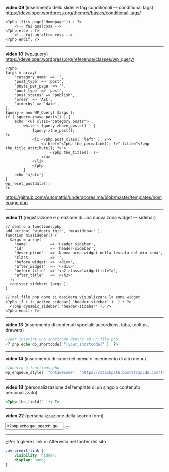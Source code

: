 **video 09** (inserimento dello slider e tag conditionali — conditional tags)
https://developer.wordpress.org/themes/basics/conditional-tags/

```php+HTML
<?php if(is_page('Homepage')) : ?>
    <!-- fai qualcosa -->
<?php else : ?>
    <!-- fai un'altra cosa -->
<?php endif; ?>
```



---

**video 10** (wp_query)
https://developer.wordpress.org/reference/classes/wp_query/

```php+HTML
<?php
$args = array(
    'category_name' => '',
    'post_type' => 'post',
    'posts_per_page' => '',
    'post_type' => 'post',
    'post_status' => 'publish',
    'order' => 'ASC',
    'orderby' => 'date',
);
$query = new WP_Query( $args );
if ( $query->have_posts() ) {
    echo '<ul class="category posts">';
        while ( $query->have_posts() ) {
            $query->the_post();
?>
            <li <?php post_class( 'left' ); ?>>
                <a href="<?php the_permalink(); ?>" title="<?php the_title_attribute(); ?>">
                    <?php the_title(); ?>
                </a>
            </li>
            <?php 
        }
    echo '</ul>';
}
wp_reset_postdata(); 
?>
```

https://github.com/Automattic/underscores.me/blob/master/templates/homepage.php

---

**video 11** (registrazione e creazione di una nuova zona widget — sidebar)

```php+HTML
// dentro a functions.php
add_action( 'widgets_init', 'miasidebar' );
function miasidebar() {
  $args = array(
    'name'          => 'Header sidebar',
    'id'            => 'header-sidebar',
    'description'   => 'Nuova area widget nella testata del mio tema',
    'class'         => '',
    'before_widget' => '<div>',
    'after_widget'  => '</div>',
    'before_title'  => '<h2 class="widgettitle">',
    'after_title'   => '</h2>' 
  );
  register_sidebar( $args );
}

// nel file php dove si desidera visualizzare la zona widget
<?php if ( is_active_sidebar( 'header-sidebar' )  ) : ?>
  <?php dynamic_sidebar( 'header-sidebar' ); ?>
<?php endif; ?>
```



---

**video 13** (inserimento di contenuti speciali: accordions, tabs, tooltips, drawers)

```php
//per inserire uno shortcode dentro ad un file php
<? php echo do_shortcode( "[your_shortcode]" ); ?>
```



---

**video 14** (inserimento di icone nel menu e inserimento di altri menu)

```php
//dentro a functions.php
wp_enqueue_style( 'fontawesome', 'https://stackpath.bootstrapcdn.com/font-awesome/4.7.0/css/font-awesome.min.css' );
```



---

**video 18** (personalizzazione del template di un singolo contenuto personalizzato)

```php
<?php the_field(' '); ?>
```



---

**video 22** (personalizzazione della search form)

<form role="search" method="get" class="search-form" action="<?php echo esc_url( home_url( '/' ) ) ?>">
	<label>
		<span class="screen-reader-text"><?php _x( 'Search for:', 'label' )?></span>
		<input type="search" class="search-field" placeholder="<?php echo esc_attr_x( 'Search &hellip;', 'placeholder' ) ?>" value="<?php echo get_search_query() ?>" name="s" />
	</label>
	<button type="submit" class="search-submit"><i class="fa fa-search"></i></button>
</form>

---

[*](#*)Per togliere i link di Altervista nel footer del sito

```css
.av-credit-link {
    visibility: hidden;
    display: none;
}
```

